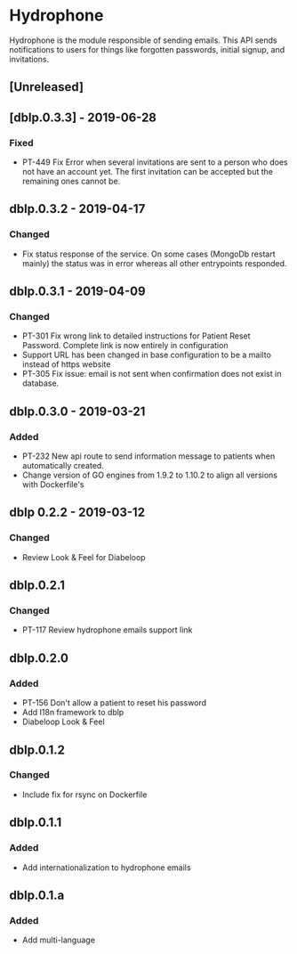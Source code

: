 # Hydrophone

Hydrophone is the module responsible of sending emails. 
This API sends notifications to users for things like forgotten passwords, initial signup, and invitations. 

## [Unreleased] 

## [dblp.0.3.3] - 2019-06-28

### Fixed

- PT-449 Fix Error when several invitations are sent to a person who does not have an account yet. The first invitation can be accepted but the remaining ones cannot be.

## dblp.0.3.2 - 2019-04-17

### Changed
- Fix status response of the service. On some cases (MongoDb restart mainly) the status was in error whereas all other entrypoints responded. 

## dblp.0.3.1 - 2019-04-09

### Changed
- PT-301 Fix wrong link to detailed instructions for Patient Reset Password. Complete link is now entirely in configuration
- Support URL has been changed in base configuration to be a mailto instead of https website
- PT-305 Fix issue: email is not sent when confirmation does not exist in database.

## dblp.0.3.0 - 2019-03-21

### Added
- PT-232 New api route to send information message to patients when automatically created. 
- Change version of GO engines from 1.9.2 to 1.10.2 to align all versions with Dockerfile's

## dblp 0.2.2 - 2019-03-12

### Changed
- Review Look & Feel for Diabeloop

## dblp.0.2.1

### Changed
- PT-117 Review hydrophone emails support link

## dblp.0.2.0

### Added
- PT-156 Don't allow a patient to reset his password
- Add I18n framework to dblp
- Diabeloop Look & Feel

## dblp.0.1.2

### Changed
- Include fix for rsync on Dockerfile

## dblp.0.1.1

### Added
- Add internationalization to hydrophone emails

## dblp.0.1.a

### Added
- Add multi-language

